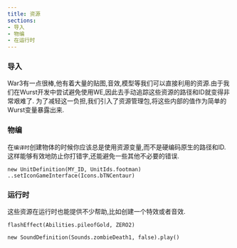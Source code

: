 ```yaml
---
title: 资源
sections:
- 导入
- 物编
- 在运行时
---
```


### 导入

War3有一点很棒,他有着大量的贴图,音效,模型等我们可以直接利用的资源.由于我们在Wurst开发中尝试避免使用WE,因此去手动追踪这些资源的路径和ID就变得非常艰难了.
为了减轻这一负担,我们引入了资源管理包,将这些内部的值作为简单的Wurst变量暴露出来.


### 物编

在`编译时`创建物体的时候你应该总是使用资源变量,而不是硬编码原生的路径和ID.这样能够有效地防止你打错字,还能避免一些其他不必要的错误.


```wurst
new UnitDefinition(MY_ID, UnitIds.footman)
..setIconGameInterface(Icons.bTNCentaur)
```

### 运行时

这些资源在运行时也能提供不少帮助,比如创建一个特效或者音效.


```wurst
flashEffect(Abilities.pileofGold, ZERO2)

new SoundDefinition(Sounds.zombieDeath1, false).play()
```